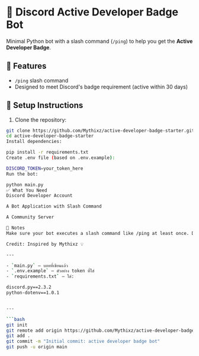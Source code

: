 

# 🏅 Discord Active Developer Badge Bot

Minimal Python bot with a slash command (`/ping`) to help you get the **Active Developer Badge**.

## 🚀 Features

- `/ping` slash command
- Designed to meet Discord's badge requirement (active within 30 days)

## 🔧 Setup Instructions

1. Clone the repository:
```bash
git clone https://github.com/Mythixz/active-developer-badge-starter.git
cd active-developer-badge-starter
Install dependencies:

pip install -r requirements.txt
Create .env file (based on .env.example):

DISCORD_TOKEN=your_token_here
Run the bot:

python main.py
✅ What You Need
Discord Developer Account

A Bot Application with Slash Command

A Community Server

📌 Notes
Make sure your bot executes a slash command like /ping at least once. Discord will check activity and let you claim the badge here.

Credit: Inspired by Mythixz 💡

---

- `main.py` — บอทที่เขียนแล้ว
- `.env.example` — ตัวอย่าง token ที่ใส่
- `requirements.txt` — ใส่:

discord.py==2.3.2
python-dotenv==1.0.1


---

```bash
git init
git remote add origin https://github.com/Mythixz/active-developer-badge-starter.git
git add .
git commit -m "Initial commit: active developer badge bot"
git push -u origin main
